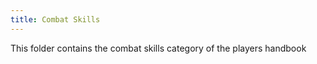 ```yaml
---
title: Combat Skills
---
```

This folder contains the combat skills category of the players handbook